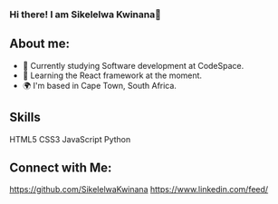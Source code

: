 ### Hi there! I am Sikelelwa Kwinana👋


## About me:
- 🔭 Currently studying Software development at CodeSpace.
- 🌱 Learning the React framework at the moment.
- 🌍 I'm based in Cape Town, South Africa.

  
## Skills
HTML5 CSS3 JavaScript Python

## Connect with Me: 
  https://github.com/SikelelwaKwinana 
  https://www.linkedin.com/feed/

